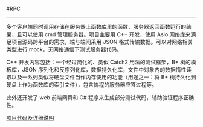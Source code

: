 #RPC

------

多个客户端同时调用存储在服务器上函数库里的函数，服务器返回函数运行的结果，且可以使用 cmd 管理服务器。项目主要用 C++ 开发，使用 Asio 网络库来满足项目源码跨平台的需求，端与端间采用 JSON 格式传输数据。可以对网络相关类型进行 mock，无网络通信下测试服务器代码。

C++ 开发内容包括：一个经过简化的、类似 Catch2 用法的测试框架，B+ 树的模板库，JSON 序列化和反序列化库，数据持久化库，文件中对象内的数据惰性读取以及一系列类似将硬盘文件当作内存使用的功能（用途之一：将 B+ 树持久化到硬盘上作为函数库的索引文件），包含协程的服务器应答过程等。

此外还开发了 web 前端网页和 C# 程序来生成部分测试代码，辅助验证程序正确性。

[项目代码及详细说明](../../tree/master/src)